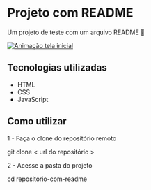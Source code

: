 # Projeto com README

Um projeto de teste com um arquivo README 🚀

[<img src="./Animação.gif" alt="Animação tela inicial" title="Animação tela inicial">](https://google.com.br)

## Tecnologias utilizadas
- HTML
- CSS
- JavaScript

## Como utilizar

1 - Faça o clone do repositório remoto

git clone < url do repositório >

2 - Acesse a pasta do projeto

cd repositorio-com-readme
